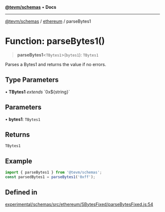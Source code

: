 [**@tevm/schemas**](../../README.md) • **Docs**

***

[@tevm/schemas](../../modules.md) / [ethereum](../README.md) / parseBytes1

# Function: parseBytes1()

> **parseBytes1**\<`TBytes1`\>(`bytes1`): `TBytes1`

Parses a Bytes1 and returns the value if no errors.

## Type Parameters

• **TBytes1** *extends* \`0x$\{string\}\`

## Parameters

• **bytes1**: `TBytes1`

## Returns

`TBytes1`

## Example

```ts
import { parseBytes1 } from '@tevm/schemas';
const parsedBytes1 = parseBytes1('0xff');
```

## Defined in

[experimental/schemas/src/ethereum/SBytesFixed/parseBytesFixed.js:54](https://github.com/evmts/tevm-monorepo/blob/main/experimental/schemas/src/ethereum/SBytesFixed/parseBytesFixed.js#L54)
